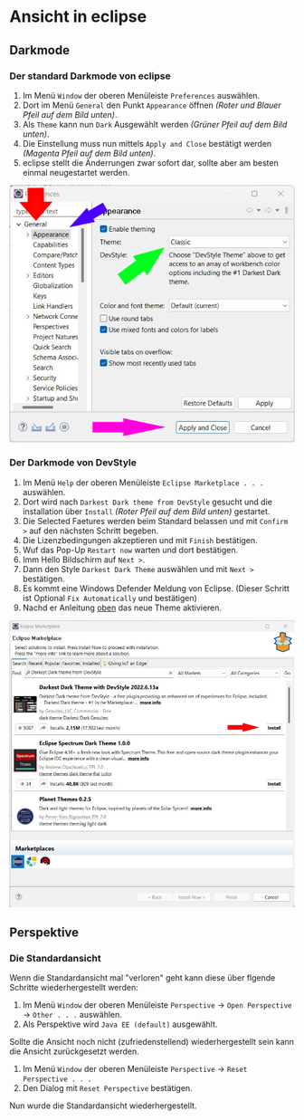 # Ansicht in eclipse

## Darkmode

### Der standard Darkmode von eclipse

1. Im Menü `Window` der oberen Menüleiste `Preferences` auswählen.
2. Dort im Menü `General` den Punkt `Appearance` öffnen *(Roter und Blauer Pfeil auf dem Bild unten)*.
3. Als `Theme` kann nun `Dark` Ausgewählt werden *(Grüner Pfeil auf dem Bild unten)*.
4. Die Einstellung muss nun mittels `Apply and Close` bestätigt werden *(Magenta Pfeil auf dem Bild unten)*.
5. eclipse stellt die Änderrungen zwar sofort dar, sollte aber am besten einmal neugestartet werden.

![](/Bilder/Ansicht/Preferences-Appearance.png)

### Der Darkmode von DevStyle
1. Im Menü `Help` der oberen Menüleiste `Eclipse Marketplace . . .` auswählen.
2. Dort wird nach `Darkest Dark theme from DevStyle` gesucht und die installation über `Install` *(Roter Pfeil auf dem Bild unten)* gestartet.
3. Die Selected Faetures werden beim Standard belassen und mit `Confirm >` auf den nächsten Schritt begeben.
4. Die Lizenzbedingungen akzeptieren und mit `Finish` bestätigen.
5. Wuf das Pop-Up `Restart now` warten und dort bestätigen.
6. Imm Hello Bildschirm auf `Next >`.
7. Dann den Style `Darkest Dark Theme` auswählen und mit `Next >` bestätigen.
8. Es kommt eine Windows Defender Meldung von Eclipse. (Dieser Schritt ist Optional `Fix Automatically` und bestätigen)
9. Nachd er Anleitung [oben](Ansicht.md#der-standard-darkmode-von-eclipse) das neue Theme aktivieren. 

![](/Bilder/Ansicht/Marketplace-Darkest-Dark.jpg)

## Perspektive

### Die Standardansicht
Wenn die Standardansicht mal "verloren" geht kann diese über flgende Schritte wiederhergestellt werden:
1. Im Menü `Window` der oberen Menüleiste `Perspective` -> `Open Perspective` -> `Other . . .` auswählen.
2. Als Perspektive wird `Java EE (default)` ausgewählt.

Sollte die Ansicht noch nicht (zufriedenstellend) wiederhergestellt sein kann die Ansicht zurückgesetzt werden.

1. Im Menü `Window` der oberen Menüleiste `Perspective` -> `Reset Perspective . . .`
2. Den Dialog mit `Reset Perspective` bestätigen.

Nun wurde die Standardansicht wiederhergestellt.

